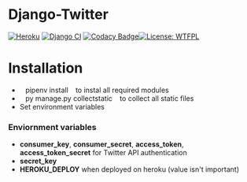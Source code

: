 # Django-Twitter
[![Heroku](https://heroku-badge.herokuapp.com/?app=ghoschts-django-twitter)](https://ghoschts-django-twitter.herokuapp.com/)
[![Django CI](https://github.com/GHOSCHT/Django-Twitter/workflows/Django%20CI/badge.svg)](https://github.com/GHOSCHT/Django-Twitter/actions?query=workflow%3A%22Django+CI%22)
[![Codacy Badge](https://app.codacy.com/project/badge/Grade/c5ae7c129cb44bd7be166710410c7e06)](https://www.codacy.com/manual/GHOSCHT/Django-Twitter?utm_source=github.com&amp;utm_medium=referral&amp;utm_content=GHOSCHT/Django-Twitter&amp;utm_campaign=Badge_Grade)[![License: WTFPL](https://img.shields.io/badge/License-WTFPL-brightgreen.svg)](http://www.wtfpl.net/about/)

# Installation

* ` ` pipenv install ` ` to instal all required modules
* ` ` py manage.py collectstatic ` ` to collect all static files
* Set environment variables

### Enviornment variables

* **consumer_key**, **consumer_secret**, **access_token**, **access_token_secret** for Twitter API authentication
* **secret_key**
* **HEROKU_DEPLOY** when deployed on heroku (value isn't important)
